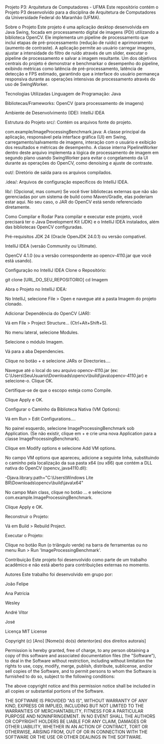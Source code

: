 Projeto P3: Arquitetura de Computadores - UFMA
Este repositório contém o Projeto P3 desenvolvido para a disciplina de Arquitetura de Computadores da Universidade Federal do Maranhão (UFMA).

Sobre o Projeto
Este projeto é uma aplicação desktop desenvolvida em Java Swing, focada em processamento digital de imagens (PDI) utilizando a biblioteca OpenCV. Ele implementa um pipeline de processamento que inclui etapas de pré-processamento (redução de ruído) e aprimoramento (aumento de contraste). A aplicação permite ao usuário carregar imagens, ajustar a intensidade do filtro de ruído através de um slider, executar o pipeline de processamento e salvar a imagem resultante. Um dos objetivos centrais do projeto é demonstrar e benchmarkar o desempenho do pipeline, exibindo métricas como latência de pré-processamento, latência de detecção e FPS estimado, garantindo que a interface do usuário permaneça responsiva durante as operações intensivas de processamento através do uso de SwingWorker.

Tecnologias Utilizadas
Linguagem de Programação: Java

Bibliotecas/Frameworks: OpenCV (para processamento de imagens)

Ambiente de Desenvolvimento (IDE): IntelliJ IDEA

Estrutura do Projeto
src/: Contém os arquivos fonte do projeto.

com.example/ImageProcessingBenchmark.java: A classe principal da aplicação, responsável pela interface gráfica (UI) em Swing, carregamento/salvamento de imagens, interação com o usuário e exibição dos resultados e métricas de desempenho. A classe interna PipelineWorker dentro deste arquivo implementa a lógica de processamento de imagem em segundo plano usando SwingWorker para evitar o congelamento da UI durante as operações do OpenCV, como denoising e ajuste de contraste.

out/: Diretório de saída para os arquivos compilados.

.idea/: Arquivos de configuração específicos do IntelliJ IDEA.

lib/: (Opcional, mas comum) Se você tiver bibliotecas externas que não são gerenciadas por um sistema de build como Maven/Gradle, elas poderiam estar aqui. No seu caso, o JAR do OpenCV está sendo referenciado diretamente.

Como Compilar e Rodar
Para compilar e executar este projeto, você precisará ter o Java Development Kit (JDK) e o IntelliJ IDEA instalados, além das bibliotecas OpenCV configuradas.

Pré-requisitos
JDK 24 (Oracle OpenJDK 24.0.1) ou versão compatível.

IntelliJ IDEA (versão Community ou Ultimate).

OpenCV 4.1.0 (ou a versão correspondente ao opencv-4110.jar que você está usando).

Configuração no IntelliJ IDEA
Clone o Repositório:

git clone [URL_DO_SEU_REPOSITORIO]
cd Imagem

Abra o Projeto no IntelliJ IDEA:

No IntelliJ, selecione File > Open e navegue até a pasta Imagem do projeto clonado.

Adicionar Dependência do OpenCV (JAR):

Vá em File > Project Structure... (Ctrl+Alt+Shift+S).

No menu lateral, selecione Modules.

Selecione o módulo Imagem.

Vá para a aba Dependencies.

Clique no botão + e selecione JARs or Directories....

Navegue até o local do seu arquivo opencv-4110.jar (ex: C:\Users\SeuUsuario\Downloads\opencv\build\java\opencv-4110.jar) e selecione-o. Clique OK.

Certifique-se de que o escopo esteja como Compile.

Clique Apply e OK.

Configurar o Caminho da Biblioteca Nativa (VM Options):

Vá em Run > Edit Configurations....

No painel esquerdo, selecione ImageProcessingBenchmark sob Application. (Se não existir, clique em + e crie uma nova Application para a classe ImageProcessingBenchmark).

Clique em Modify options e selecione Add VM options.

No campo VM options que apareceu, adicione a seguinte linha, substituindo o caminho pela localização da sua pasta x64 (ou x86) que contém a DLL nativa do OpenCV (opencv_java4110.dll):

-Djava.library.path="C:\Users\Windows Lite BR\Downloads\opencv\build\java\x64"

No campo Main class, clique no botão ... e selecione com.example.ImageProcessingBenchmark.

Clique Apply e OK.

Reconstruir o Projeto:

Vá em Build > Rebuild Project.

Executar o Projeto:

Clique no botão Run (o triângulo verde) na barra de ferramentas ou no menu Run > Run 'ImageProcessingBenchmark'.

Contribuição
Este projeto foi desenvolvido como parte de um trabalho acadêmico e não está aberto para contribuições externas no momento.

Autores
Este trabalho foi desenvolvido em grupo por:

João Felipe

Ana Patrícia

Wesley

André Vitor

José

Licença
MIT License

Copyright (c) [Ano] [Nome(s) do(s) detentor(es) dos direitos autorais]

Permission is hereby granted, free of charge, to any person obtaining a copy
of this software and associated documentation files (the "Software"), to deal
in the Software without restriction, including without limitation the rights
to use, copy, modify, merge, publish, distribute, sublicense, and/or sell
copies of the Software, and to permit persons to whom the Software is
furnished to do so, subject to the following conditions:

The above copyright notice and this permission notice shall be included in all
copies or substantial portions of the Software.

THE SOFTWARE IS PROVIDED "AS IS", WITHOUT WARRANTY OF ANY KIND, EXPRESS OR
IMPLIED, INCLUDING BUT NOT LIMITED TO THE WARRANTIES OF MERCHANTABILITY,
FITNESS FOR A PARTICULAR PURPOSE AND NONINFRINGEMENT. IN NO EVENT SHALL THE
AUTHORS OR COPYRIGHT HOLDERS BE LIABLE FOR ANY CLAIM, DAMAGES OR OTHER
LIABILITY, WHETHER IN AN ACTION OF CONTRACT, TORT OR OTHERWISE, ARISING FROM,
OUT OF OR IN CONNECTION WITH THE SOFTWARE OR THE USE OR OTHER DEALINGS IN THE
SOFTWARE.
